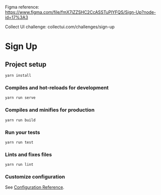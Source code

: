 Figma reference: https://www.figma.com/file/fmX7iZZSHC2CcASSTuPlYFQS/Sign-Up?node-id=17%3A3

Collect UI challenge: collectui.com/challenges/sign-up

# Sign Up

## Project setup
```
yarn install
```

### Compiles and hot-reloads for development
```
yarn run serve
```

### Compiles and minifies for production
```
yarn run build
```

### Run your tests
```
yarn run test
```

### Lints and fixes files
```
yarn run lint
```

### Customize configuration
See [Configuration Reference](https://cli.vuejs.org/config/).

